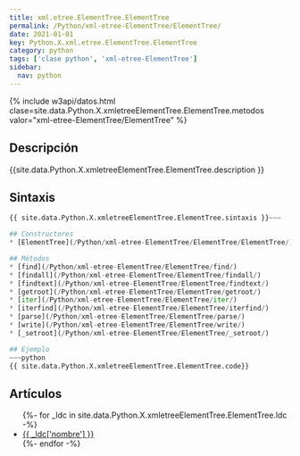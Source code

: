 ```yaml
---
title: xml.etree.ElementTree.ElementTree
permalink: /Python/xml-etree-ElementTree/ElementTree/
date: 2021-01-01
key: Python.X.xml.etree.ElementTree.ElementTree
category: python
tags: ['clase python', 'xml-etree-ElementTree']
sidebar: 
  nav: python
---
```


{% include w3api/datos.html clase=site.data.Python.X.xmletreeElementTree.ElementTree.metodos valor="xml-etree-ElementTree/ElementTree" %}

## Descripción
{{site.data.Python.X.xmletreeElementTree.ElementTree.description }}

## Sintaxis
~~~python
{{ site.data.Python.X.xmletreeElementTree.ElementTree.sintaxis }}~~~

## Constructores
* [ElementTree](/Python/xml-etree-ElementTree/ElementTree/ElementTree/)

## Métodos
* [find](/Python/xml-etree-ElementTree/ElementTree/find/)
* [findall](/Python/xml-etree-ElementTree/ElementTree/findall/)
* [findtext](/Python/xml-etree-ElementTree/ElementTree/findtext/)
* [getroot](/Python/xml-etree-ElementTree/ElementTree/getroot/)
* [iter](/Python/xml-etree-ElementTree/ElementTree/iter/)
* [iterfind](/Python/xml-etree-ElementTree/ElementTree/iterfind/)
* [parse](/Python/xml-etree-ElementTree/ElementTree/parse/)
* [write](/Python/xml-etree-ElementTree/ElementTree/write/)
* [_setroot](/Python/xml-etree-ElementTree/ElementTree/_setroot/)

## Ejemplo
~~~python
{{ site.data.Python.X.xmletreeElementTree.ElementTree.code}}
~~~

## Artículos
<ul>
{%- for _ldc in site.data.Python.X.xmletreeElementTree.ElementTree.ldc -%}
   <li>
       <a href="{{_ldc['url'] }}">{{ _ldc['nombre'] }}</a>
   </li>
{%- endfor -%}
</ul>
